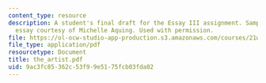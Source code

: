 ```yaml
---
content_type: resource
description: A student's final draft for the Essay III assignment. Sample student
  essay courtesy of Michelle Aquing. Used with permission.
file: https://ol-ocw-studio-app-production.s3.amazonaws.com/courses/21w-730-2-the-creative-spark-fall-2004/9ac3fc85362c53f99e5175fcb03fda02_the_artist.pdf
file_type: application/pdf
resourcetype: Document
title: the_artist.pdf
uid: 9ac3fc85-362c-53f9-9e51-75fcb03fda02
---
```

